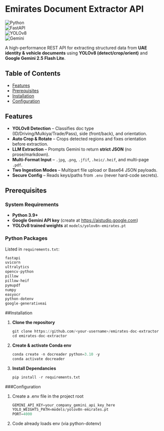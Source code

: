 # Emirates Document Extractor API

![Python](https://img.shields.io/badge/Python-3.9%2B-blue)  
![FastAPI](https://img.shields.io/badge/FastAPI-0.110%2B-green)  
![YOLOv8](https://img.shields.io/badge/YOLOv8-Object%20Detection-orange)  
![Gemini](https://img.shields.io/badge/Google-Gemini_2.5_Flash_Lite-yellow)

A high-performance REST API for extracting structured data from **UAE identity & vehicle documents** using **YOLOv8 (detect/crop/orient)** and **Google Gemini 2.5 Flash Lite**.

## Table of Contents
- [Features](#features)  
- [Prerequisites](#prerequisites)  
- [Installation](#installation)  
- [Configuration](#configuration)  


## Features
- **YOLOv8 Detection** – Classifies doc type (ID/Driving/Mulkiya/Trade/Pass), side (front/back), and orientation.  
- **Auto Crop & Rotate** – Crops detected regions and fixes orientation before extraction.  
- **LLM Extraction** – Prompts Gemini to return **strict JSON** (no prose/markdown).  
- **Multi-Format Input** – `.jpg`, `.png`, `.jfif`, `.heic/.heif`, and multi-page `.pdf`.  
- **Two Ingestion Modes** – Multipart file upload or Base64 JSON payloads.  
- **Secure Config** – Reads keys/paths from `.env` (never hard-code secrets).  

## Prerequisites

### System Requirements
- **Python 3.9+**  
- **Google Gemini API key** (create at https://aistudio.google.com)  
- **YOLOv8 trained weights** at `models/yolov8n-emirates.pt`  

### Python Packages  
Listed in `requirements.txt`:
```python
fastapi
uvicorn
ultralytics
opencv-python
pillow
pillow-heif
pymupdf
numpy
easyocr
python-dotenv
google-generativeai
```
##Installation

1. **Clone the repository**  
   ```python
   git clone https://github.com/<your-username>/emirates-doc-extractor.git
   cd emirates-doc-extractor
   ```
2. **Create & activate Conda env**
   ```python
   conda create -n docreader python=3.10 -y
   conda activate docreader
   ```
3. **Install Dependancies**
   ```python
   pip install -r requirements.txt
   ```
###Configuration

1. Create a .env file in the project root
   ```python
   GEMINI_API_KEY=your_company_gemini_api_key_here
   YOLO_WEIGHTS_PATH=models/yolov8n-emirates.pt
   PORT=4000
   ```
2. Code already loads env (via python-dotenv)




